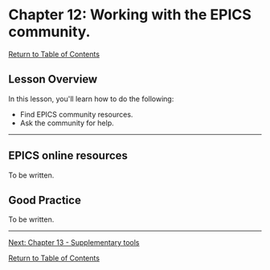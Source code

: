 # Chapter 12: Working with the EPICS community.

[Return to Table of Contents](README.md)

## Lesson Overview

In this lesson, you'll learn how to do the following:

* Find EPICS community resources.
* Ask the community for help.

---

## EPICS online resources

To be written.

## Good Practice

To be written.


---

[Next: Chapter 13 - Supplementary tools](chapter13.md)

[Return to Table of Contents](README.md)
